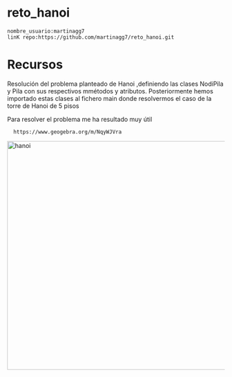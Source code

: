 # reto_hanoi

    nombre_usuario:martinagg7
    linK repo:https://github.com/martinagg7/reto_hanoi.git

# Recursos
  Resolución del problema planteado de Hanoi ,definiendo las clases NodiPila y Pila con sus respectivos mmétodos y atributos.
  Posteriormente hemos importado estas clases al fichero main donde resolvermos el caso de la torre de Hanoi de 5 pisos

    

  Para resolver el problema me ha resultado muy útil 
  
      https://www.geogebra.org/m/NqyWJVra
<img width="529" alt="hanoi" src="https://github.com/martinagg7/reto_hanoi/assets/114728426/2d1d9609-5d3a-4ca6-9cb1-263f28b766ac">
